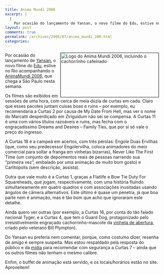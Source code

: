 ```yaml
---
title: Anima Mundi 2006
excerpt: |
  |
    Por ocasião do lançamento de Yansan, o novo filme do Edu, estive no Rio acompanhando o AnimaMundi 2006, que chega a São Paulo nesta semana. Os filmes são exibidos em sessões de uma hora, com cerca de meia dúzia de...
layout: post
comments: true
permalink: /archives/2006/07/anima_mundi_200.html
categories:
---
```

<img title="Logo do Anima Mundi 2006, incluindo o cachorrinho cafeínado" src="//chester.me/archives/img/f_home_dog.gif" width="321" height="145" align="right" style="margin-left:2px" border="1" />Por ocasião do lançamento de [Yansan][1], o novo filme do [Edu][2], estive no Rio acompanhando o [AnimaMundi 2006][3], que chega a São Paulo nesta semana.

Os filmes são exibidos em sessões de uma hora, com cerca de meia dúzia de curtas em cada. Claro que esses pacotes juntam cuisas boas e ruins &#8211; por exemplo, eu recomendaria a Curtas 2 por causa de My Date From Hell, mas ver o nome do Marcatti desperdiçado em Ziriguidum não sei se compensa. A Curtas 11 é uma com vários títulos razoáveis e ruins, mas fecha com o engraçadíssimo Dreams and Desires &#8211; Family Ties, que por si só vale o preço do ingresso.

A Curtas 18 é a campeã em acertos, com três pérolas: Engole Duas Ervilhas (que, como seu predecessor Engolervilha, coloca animadores do meio comercial para soltar a franga em vinhetas bizarras), Never Like The First Time (um conjunto de depoimentos reais de pessoas narrando sua &#8220;primeira vez&#8221;, embalado por uma animação de muito bom gosto) e Carlitópolis (sem descrição, assista).

Outra que vale muito é a Curtas 1, graças a Flatlife e Bow Tie Duty For Squareheads, que jogam, respectivamente, com uma história fluindo simultaneamente em quatro quadros e com associações inusitadas usando ângulos de câmera alternativos. Este último é quase um penetra, já que boa parte nem é animação, mas é tão bom que acho que ignoraram este detalhe.

Ainda quero ver outras (por exemplo, a Curtas 16, por conta do tão falado nacional Tyger, e a Curtas 4, que tem o Guard Dog, protagonizado pelo irresistivelmente engraçado cachorrinho-mascote da [vinheta de abertura][4], criado pelo veterano Bill Plympton).

Do Yansan eu preferia nem comentar, porque, como costumo dizer, resenha de amigo é sempre suspeita. Mas estou respaldado pela resposta do público e da [mídia][5] para recomendar com segurança a Curtas 7 &#8211; ainda que os outros filmes não tenham o mesmo calibre.

Enfim, o buffet de animação está servido, e os locais/horários estão no site. Aproveitem!

 [1]: http://www.stoneagescanners.com/edu/yansan/
 [2]: http://www.stoneagescanners.com/edu/
 [3]: http://www.animamundi.com.br/
 [4]: http://www.animamundi.com.br/vinheta.htm
 [5]: http://oglobo.globo.com/jornal/Suplementos/RioShow/284848235.asp
